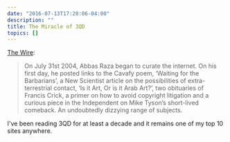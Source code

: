 ```yaml
---
date: "2016-07-13T17:20:06-04:00"
description: ""
title: The Miracle of 3QD
topics: []
---
```


[The Wire](http://thewire.in/50451/why-the-web-needs-3quarksdaily/):

> On July 31st 2004, Abbas Raza began to curate the internet. On his first day,
> he posted links to the Cavafy poem, ‘Waiting for the Barbarians’, a New
> Scientist article on the possibilities of extra-terrestrial contact, ‘Is it
> Art, Or is it Arab Art?’, two obituaries of Francis Crick, a primer on how to
> avoid copyright litigation and a curious piece in the Independent on Mike
> Tyson’s short-lived comeback. An undoubtedly dizzying range of subjects.

I've been reading 3QD for at least a decade and it remains one of my top 10
sites anywhere.
